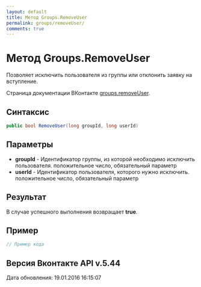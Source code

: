 ```yaml
---
layout: default
title: Метод Groups.RemoveUser
permalink: groups/removeUser/
comments: true
---
```

# Метод Groups.RemoveUser
Позволяет исключить пользователя из группы или отклонить заявку на вступление.

Страница документации ВКонтакте [groups.removeUser](https://vk.com/dev/groups.removeUser).
## Синтаксис
``` csharp
public bool RemoveUser(long groupId, long userId)
```

## Параметры
+ **groupId** - Идентификатор группы, из которой необходимо исключить пользователя. положительное число, обязательный параметр
+ **userId** - Идентификатор пользователя, которого нужно исключить. положительное число, обязательный параметр

## Результат
В случае успешного выполнения возвращает **true**.

## Пример
``` csharp
// Пример кода
```

## Версия Вконтакте API v.5.44
Дата обновления: 19.01.2016 16:15:07
